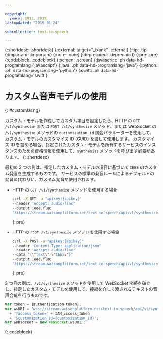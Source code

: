 ```yaml
---

copyright:
  years: 2015, 2019
lastupdated: "2019-06-24"

subcollection: text-to-speech

---
```


{:shortdesc: .shortdesc}
{:external: target="_blank" .external}
{:tip: .tip}
{:important: .important}
{:note: .note}
{:deprecated: .deprecated}
{:pre: .pre}
{:codeblock: .codeblock}
{:screen: .screen}
{:javascript: .ph data-hd-programlang='javascript'}
{:java: .ph data-hd-programlang='java'}
{:python: .ph data-hd-programlang='python'}
{:swift: .ph data-hd-programlang='swift'}

# カスタム音声モデルの使用
{: #customUsing}

カスタム・モデルを作成してカスタム項目を設定したら、HTTP の `GET /v1/synthesize` または `POST /v1/synthesize` メソッド、または WebSocket の `/v1/synthesize` メソッドの `customization_id` 照会パラメーターを使用して、カスタム・モデルのカスタマイズ ID (GUID) を渡して使用します。 カスタマイズ ID を含める場合、指定されたカスタム・モデルを所有するサービスのインスタンスのための資格情報を使用して、`synthesize` メソッドを呼び出す必要があります。
{: shortdesc}

最初の 2 つの例は、指定したカスタム・モデルの項目に基づいて `IEEE` のカスタム発音を生成するものです。 サービスの標準の発音ルールによるデフォルトの発音の代わりに、カスタム発音が使用されます。

-   HTTP の `GET /v1/synthesize` メソッドを使用する場合

    ```bash
    curl -X GET -u "apikey:{apikey}"
    --header "Accept: audio/flac"
    --output ieee.flac
    "https://stream.watsonplatform.net/text-to-speech/api/v1/synthesize?text=IEEE&customization_id={customization_id}"
    ```
    {: pre}

-   HTTP の `POST /v1/synthesize` メソッドを使用する場合

    ```bash
    curl -X POST -u "apikey:{apikey}"
    --header "Content-Type: application/json"
    --header "Accept: audio/flac"
    --data "{\"text\":\"IEEE\"}"
    --output ieee.flac
    "https://stream.watsonplatform.net/text-to-speech/api/v1/synthesize?customization_id={customization_id}"
    ```
    {: pre}

3 つ目の例は、`/v1/synthesize` メソッドを使用して WebSocket 接続を確立し、指定したカスタム・モデルを使用して、接続を介して渡されるテキストの音声合成を行うものです。

```javascript
var token = {authentication-token};
var wsURI = 'wss://stream.watsonplatform.net/text-to-speech/api/v1/synthesize'
  + '?access_token=' + IAM_access_token
  + '&customization_id={customization_id}';
var websocket = new WebSocket(wsURI);
```
{: codeblock}
